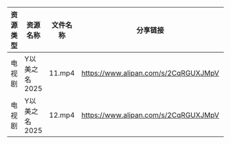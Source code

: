 | 资源类型 | 资源名称      | 文件名称   | 分享链接                                 | 更新时间                |
| ---- | --------- | ------ | ------------------------------------ | ------------------- |
| 电视剧  | Y以美之名2025 | 11.mp4 | https://www.alipan.com/s/2CqRGUXJMpV | 2025-04-04 08:08:05 |
| 电视剧  | Y以美之名2025 | 12.mp4 | https://www.alipan.com/s/2CqRGUXJMpV | 2025-04-04 08:08:05 |
